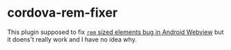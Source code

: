 # cordova-rem-fixer

This plugin supposed to fix [`rem` sized elements bug in Android Webview](https://stackoverflow.com/questions/41179357/android-webview-rem-units-scale-way-to-large-for-boxes) but it doens't really work and I have no idea why.
